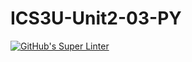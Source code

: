 # ICS3U-Unit2-03-PY


[![GitHub's Super Linter](https://github.com/Rohnin-Barrette/ICS3U-Unit2-03-PY/workflows/GitHub's%20Super%20Linter/badge.svg)](https://github.com/Rohnin-Barrette/ICS3U-Unit2-03-PY/actions)
